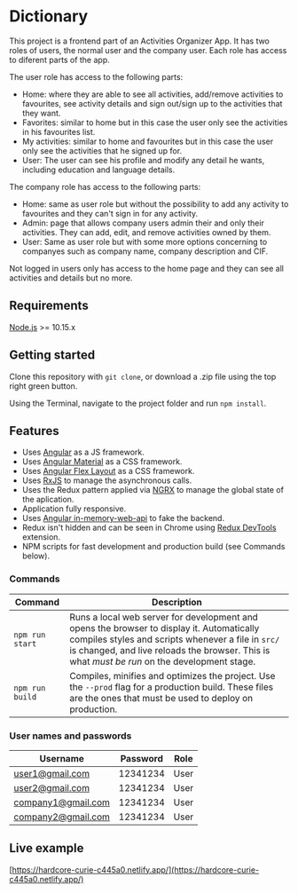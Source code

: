 # Dictionary

This project is a frontend part of an Activities Organizer App. It has two roles of users, the normal user and the company user. Each role has access to diferent parts of the app.

The user role has access to the following parts:

* Home: where they are able to see all activities, add/remove activities to favourites, see activity details and sign out/sign up to the activities that they want.
* Favorites: similar to home but in this case the user only see the activities in his favourites list.
* My activities: similar to home and favourites but in this case the user only see the activities that he signed up for.
* User: The user can see his profile and modify any detail he wants, including education and language details.

The company role has access to the following parts:

* Home: same as user role but without the possibility to add any activity to favourites and they can't sign in for any activity.
* Admin: page that allows company users admin their and only their activities. They can add, edit, and remove activities owned by them.
* User: Same as user role but with some more options concerning to companyes such as company name, company description and CIF.

Not logged in users only has access to the home page and they can see all activities and details but no more.


## Requirements

[Node.js](http://nodejs.org/) >= 10.15.x


## Getting started

Clone this repository with `git clone`, or download a .zip file using the top right green button.

Using the Terminal, navigate to the project folder and run `npm install`.


## Features

* Uses [Angular](https://angular.io/) as a JS framework.
* Uses [Angular Material](https://material.angular.io/) as a CSS framework.
* Uses [Angular Flex Layout](https://github.com/angular/flex-layout) as a CSS framework.
* Uses [RxJS](https://rxjs-dev.firebaseapp.com/) to manage the asynchronous calls.
* Uses the Redux pattern applied via [NGRX](https://ngrx.io/) to manage the global state of the aplication.
* Application fully responsive. 
* Uses [Angular in-memory-web-api](https://github.com/angular/in-memory-web-api) to fake the backend.
* Redux isn't hidden and can be seen in Chrome using [Redux DevTools](https://chrome.google.com/webstore/detail/redux-devtools/lmhkpmbekcpmknklioeibfkpmmfibljd) extension.
* NPM scripts for fast development and production build (see Commands below).


### Commands

| Command | Description |
|---------|-------------|
| `npm run start` | Runs a local web server for development and opens the browser to display it. Automatically compiles styles and scripts whenever a file in `src/` is changed, and live reloads the browser. This is what *must be run* on the development stage. |
| `npm run build` | Compiles, minifies and optimizes the project. Use the `--prod` flag for a production build. These files are the ones that must be used to deploy on production. |

### User names and passwords

| Username | Password | Role |
|----------|----------|------|
| user1@gmail.com | 12341234 | User |
| user2@gmail.com | 12341234 | User |
| company1@gmail.com | 12341234 | User |
| company2@gmail.com | 12341234 | User |

## Live example

[https://hardcore-curie-c445a0.netlify.app/](https://hardcore-curie-c445a0.netlify.app/)